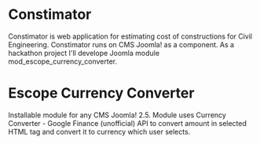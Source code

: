 Constimator
===========
Constimator is web application for estimating cost of constructions for Civil Engineering. Constimator runs on CMS Joomla! as a component. As a hackathon project I'll develope Joomla module mod_escope_currency_converter.

Escope Currency Converter
=========================
Installable module for any CMS Joomla! 2.5. Module uses Currency Converter - Google Finance (unofficial) API to convert amount in selected HTML tag and convert it to currency which user selects.